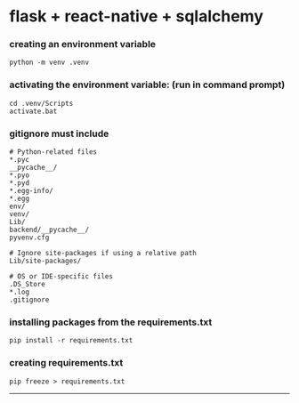 # flask + react-native + sqlalchemy

### creating an environment variable
```
python -m venv .venv
```

### activating the environment variable: (run in command prompt)
```
cd .venv/Scripts
activate.bat
```

### gitignore must include

```
# Python-related files
*.pyc
__pycache__/
*.pyo
*.pyd
*.egg-info/
*.egg
env/
venv/
Lib/
backend/__pycache__/
pyvenv.cfg

# Ignore site-packages if using a relative path
Lib/site-packages/

# OS or IDE-specific files
.DS_Store
*.log
.gitignore
```

### installing packages from the requirements.txt
```
pip install -r requirements.txt
```

### creating requirements.txt
```
pip freeze > requirements.txt
```
****

